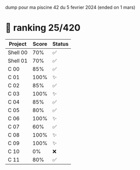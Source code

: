 dump pour ma piscine 42 du 5 fevrier 2024 (ended on 1 mars)

# 🏅 ranking 25/420

| Project    | Score | Status |
|------------|-------|--------|
| Shell 00   | 70%   | ✅     |
| Shell 01   | 70%   | ✅     |
| C 00       | 85%   | ✅     |
| C 01       | 100%  | ✨     |
| C 02       | 85%   | ✅     |
| C 03       | 100%  | ✨     |
| C 04       | 85%   | ✅     |
| C 05       | 80%   | ✅     |
| C 06       | 100%  | ✨     |
| C 07       | 60%   | ✅     |
| C 08       | 100%  | ✨     |
| C 09       | 100%  | ✨     |
| C 10       | 0%    | ❌     |
| C 11       | 80%   | ✅     |
